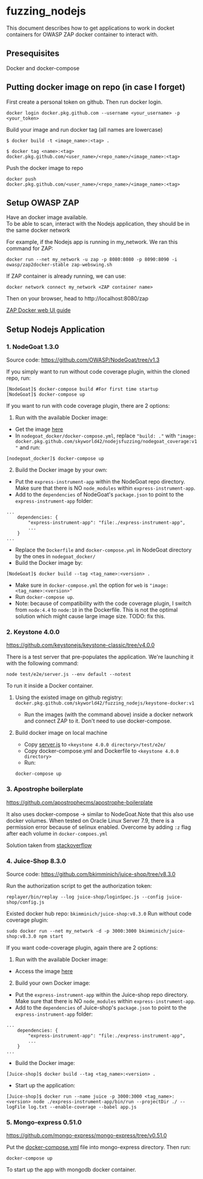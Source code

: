 # fuzzing_nodejs
This document describes how to get applications to work in docket containers for OWASP ZAP docker container to interact with.

## Presequisites
Docker and docker-compose

## Putting docker image on repo (in case I forget)
First create a personal token on github. Then run docker login.

```
docker login docker.pkg.github.com --username <your_username> -p <your_token>
```

Build your image and run docker tag (all names are lowercase)
```
$ docker build -t <image_name>:<tag> .

$ docker tag <name>:<tag> docker.pkg.github.com/<user_name>/<repo_name>/<image_name>:<tag>
```

Push the docker image to repo
```
docker push docker.pkg.github.com/<user_name>/<repo_name>/<image_name>:<tag>
```

## Setup OWASP ZAP

Have an docker image available. \
To be able to scan, interact with the Nodejs application, they should be in the same docker network

For example, if the Nodejs app is running in my_network. We ran this command for ZAP:

``` 
docker run --net my_network -u zap -p 8080:8080 -p 8090:8090 -i owasp/zap2docker-stable zap-webswing.sh
```

If ZAP container is already running, we can use:

```
docker network connect my_network <ZAP container name>
```

Then on your browser, head to http://localhost:8080/zap 

[ZAP Docker web UI guide](https://www.zaproxy.org/docs/docker/webswing/)

## Setup Nodejs Application
### 1. NodeGoat 1.3.0
Source code: https://github.com/OWASP/NodeGoat/tree/v1.3

If you simply want to run without code coverage plugin, within the cloned repo, run:
```
[NodeGoat]$ docker-compose build #For first time startup
[NodeGoat]$ docker-compose up
```
If you want to run with code coverage plugin, there are 2 options:
1. Run with the available Docker image:
- Get the image [here](https://github.com/skyworld42/NodeJSFuzzing/packages/547575)
- In `nodegoat_docker/docker-compose.yml`, replace `"build: ."` with `"image: docker.pkg.github.com/skyworld42/nodejsfuzzing/nodegoat_coverage:v1"` and run:
```
[nodegoat_docker]$ docker-compose up
``` 
2. Build the Docker image by your own:
- Put the `express-instrument-app` within the NodeGoat repo directory. Make sure that there is NO `node_modules` within `express-instrument-app`.
- Add to the `dependencies` of NodeGoat's `package.json` to point to the `express-instrument-app` folder:
```
...
    dependencies: {
        "express-instrument-app": "file:./express-instrument-app",
        ...
    }
...
```
- Replace the `Dockerfile` and `docker-compose.yml` in NodeGoat directory by the ones in `nodegoat_docker/` 
- Build the Docker image by:
```
[NodeGoat]$ docker build --tag <tag_name>:<version> . 
```
- Make sure in `docker-compose.yml` the option for `web` is `"image: <tag_name>:<version>"`
- Run `docker-compose up`.
- Note: because of compatibility with the code coverage plugin, I switch from `node:4.4` to `node:10` in the Dockerfile. This is not the optimal solution which might cause large image size. TODO: fix this. 

### 2. Keystone 4.0.0
https://github.com/keystonejs/keystone-classic/tree/v4.0.0

There is a test server that pre-populates the application. We're launching it with the following command: 
```
node test/e2e/server.js --env default --notest
```

To run it inside a Docker container. 

1. Using the existed image on github registry: `docker.pkg.github.com/skyworld42/fuzzing_nodejs/keystone-docker:v1`
    
    - Run the images (with the command above) inside a docker network and connect ZAP to it. Don't need to use docker-compose.

2. Build docker image on local machine

    - Copy [server.js](./keystone_docker/server.js) to `<keystone 4.0.0 directory>/test/e2e/`
    - Copy docker-compose.yml and Dockerfile to `<keystone 4.0.0 directory>`
    - Run:
    ```
    docker-compose up
    ```

### 3. Apostrophe boilerplate
https://github.com/apostrophecms/apostrophe-boilerplate

It also uses docker-compose -> similar to NodeGoat.Note that this also use docker volumes. When tested on Oracle Linux Server 7.9, there is a permission error because of selinux enabled. Overcome by adding `:z` flag after each volume in `docker-compoes.yml`

Solution taken from [stackoverflow](https://stackoverflow.com/questions/44139279/docker-mounting-volume-with-permission-denied)

### 4. Juice-Shop 8.3.0
Source code: https://github.com/bkimminich/juice-shop/tree/v8.3.0

Run the authorization script to get the authorization token:
```
replayer/bin/replay --log juice-shop/loginSpec.js --config juice-shop/config.js
```

Existed docker hub repo: `bkimminich/juice-shop:v8.3.0`
Run without code coverage plugin:
```
sudo docker run --net my_network -d -p 3000:3000 bkimminich/juice-shop:v8.3.0 npm start
```
If you want code-coverage plugin, again there are 2 options:
1. Run with the available Docker image:
- Access the image [here](https://github.com/skyworld42/NodeJSFuzzing/packages/547578)
2. Build your own Docker image:
- Put the `express-instrument-app` within the Juice-shop repo directory. Make sure that there is NO `node_modules` within `express-instrument-app`.
- Add to the `dependencies` of Juice-shop's `package.json` to point to the `express-instrument-app` folder:
```
...
    dependencies: {
        "express-instrument-app": "file:./express-instrument-app",
        ...
    }
...
```
- Build the Docker image:
```
[Juice-shop]$ docker build --tag <tag_name>:<version> .
```
- Start up the application:
```
[Juice-shop]$ docker run --name juice -p 3000:3000 <tag_name>:<version> node ./express-instrument-app/bin/run --projectDir ./ --logFile log.txt --enable-coverage --babel app.js
```
### 5. Mongo-express 0.51.0 
https://github.com/mongo-express/mongo-express/tree/v0.51.0

Put the [docker-compose.yml](./mongo-express_docker) file into mongo-express directory. Then run:
```
docker-compose up
```
To start up the app with mongodb docker container.
